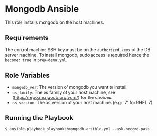 Mongodb Ansible
==========

This role installs mongodb on the host machines.

Requirements
------------

The control machine SSH key must be on the `authorized_keys` of the DB server machine. To install mongodb, sudo access is required hence the `become: true` in `prep-demo.yml`.

Role Variables
--------------

- `mongodb_ver`: The version of mongodb you want to install
- `os_family`: The os family of your host machine, see (https://repo.mongodb.org/yum/) for the choices.
- `os_version`: The os version of your host machine. (e.g: '7' for RHEL 7)

Running the Playbook
--------------------

`$ ansible-playbook playbooks/mongodb-ansible.yml --ask-become-pass`
